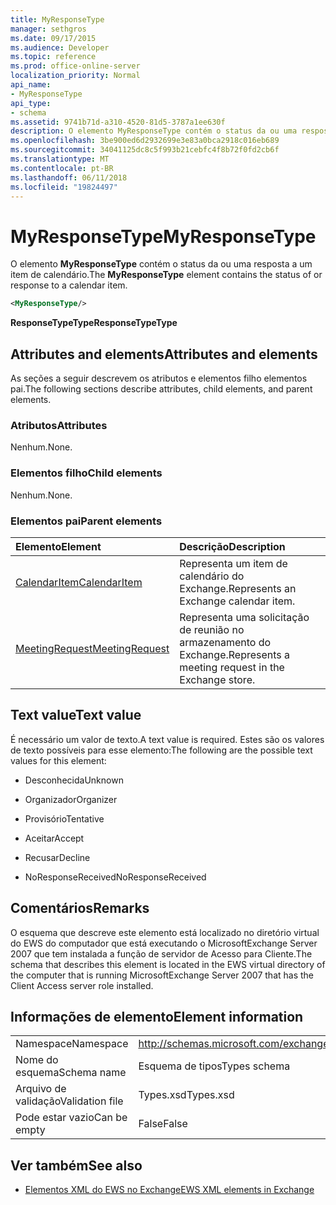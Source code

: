 ```yaml
---
title: MyResponseType
manager: sethgros
ms.date: 09/17/2015
ms.audience: Developer
ms.topic: reference
ms.prod: office-online-server
localization_priority: Normal
api_name:
- MyResponseType
api_type:
- schema
ms.assetid: 9741b71d-a310-4520-81d5-3787a1ee630f
description: O elemento MyResponseType contém o status da ou uma resposta a um item de calendário.
ms.openlocfilehash: 3be900ed6d2932699e3e83a0bca2918c016eb689
ms.sourcegitcommit: 34041125dc8c5f993b21cebfc4f8b72f0fd2cb6f
ms.translationtype: MT
ms.contentlocale: pt-BR
ms.lasthandoff: 06/11/2018
ms.locfileid: "19824497"
---
```

# <a name="myresponsetype"></a><span data-ttu-id="be80c-103">MyResponseType</span><span class="sxs-lookup"><span data-stu-id="be80c-103">MyResponseType</span></span>

<span data-ttu-id="be80c-104">O elemento **MyResponseType** contém o status da ou uma resposta a um item de calendário.</span><span class="sxs-lookup"><span data-stu-id="be80c-104">The **MyResponseType** element contains the status of or response to a calendar item.</span></span> 
  
```xml
<MyResponseType/>
```

 <span data-ttu-id="be80c-105">**ResponseTypeType**</span><span class="sxs-lookup"><span data-stu-id="be80c-105">**ResponseTypeType**</span></span>
## <a name="attributes-and-elements"></a><span data-ttu-id="be80c-106">Attributes and elements</span><span class="sxs-lookup"><span data-stu-id="be80c-106">Attributes and elements</span></span>

<span data-ttu-id="be80c-107">As seções a seguir descrevem os atributos e elementos filho elementos pai.</span><span class="sxs-lookup"><span data-stu-id="be80c-107">The following sections describe attributes, child elements, and parent elements.</span></span>
  
### <a name="attributes"></a><span data-ttu-id="be80c-108">Atributos</span><span class="sxs-lookup"><span data-stu-id="be80c-108">Attributes</span></span>

<span data-ttu-id="be80c-109">Nenhum.</span><span class="sxs-lookup"><span data-stu-id="be80c-109">None.</span></span>
  
### <a name="child-elements"></a><span data-ttu-id="be80c-110">Elementos filho</span><span class="sxs-lookup"><span data-stu-id="be80c-110">Child elements</span></span>

<span data-ttu-id="be80c-111">Nenhum.</span><span class="sxs-lookup"><span data-stu-id="be80c-111">None.</span></span>
  
### <a name="parent-elements"></a><span data-ttu-id="be80c-112">Elementos pai</span><span class="sxs-lookup"><span data-stu-id="be80c-112">Parent elements</span></span>

|<span data-ttu-id="be80c-113">**Elemento**</span><span class="sxs-lookup"><span data-stu-id="be80c-113">**Element**</span></span>|<span data-ttu-id="be80c-114">**Descrição**</span><span class="sxs-lookup"><span data-stu-id="be80c-114">**Description**</span></span>|
|:-----|:-----|
|[<span data-ttu-id="be80c-115">CalendarItem</span><span class="sxs-lookup"><span data-stu-id="be80c-115">CalendarItem</span></span>](calendaritem.md) <br/> |<span data-ttu-id="be80c-116">Representa um item de calendário do Exchange.</span><span class="sxs-lookup"><span data-stu-id="be80c-116">Represents an Exchange calendar item.</span></span>  <br/> |
|[<span data-ttu-id="be80c-117">MeetingRequest</span><span class="sxs-lookup"><span data-stu-id="be80c-117">MeetingRequest</span></span>](meetingrequest.md) <br/> |<span data-ttu-id="be80c-118">Representa uma solicitação de reunião no armazenamento do Exchange.</span><span class="sxs-lookup"><span data-stu-id="be80c-118">Represents a meeting request in the Exchange store.</span></span>  <br/> |
   
## <a name="text-value"></a><span data-ttu-id="be80c-119">Text value</span><span class="sxs-lookup"><span data-stu-id="be80c-119">Text value</span></span>

<span data-ttu-id="be80c-120">É necessário um valor de texto.</span><span class="sxs-lookup"><span data-stu-id="be80c-120">A text value is required.</span></span> <span data-ttu-id="be80c-121">Estes são os valores de texto possíveis para esse elemento:</span><span class="sxs-lookup"><span data-stu-id="be80c-121">The following are the possible text values for this element:</span></span>
  
- <span data-ttu-id="be80c-122">Desconhecida</span><span class="sxs-lookup"><span data-stu-id="be80c-122">Unknown</span></span>
    
- <span data-ttu-id="be80c-123">Organizador</span><span class="sxs-lookup"><span data-stu-id="be80c-123">Organizer</span></span>
    
- <span data-ttu-id="be80c-124">Provisório</span><span class="sxs-lookup"><span data-stu-id="be80c-124">Tentative</span></span>
    
- <span data-ttu-id="be80c-125">Aceitar</span><span class="sxs-lookup"><span data-stu-id="be80c-125">Accept</span></span>
    
- <span data-ttu-id="be80c-126">Recusar</span><span class="sxs-lookup"><span data-stu-id="be80c-126">Decline</span></span>
    
- <span data-ttu-id="be80c-127">NoResponseReceived</span><span class="sxs-lookup"><span data-stu-id="be80c-127">NoResponseReceived</span></span>
    
## <a name="remarks"></a><span data-ttu-id="be80c-128">Comentários</span><span class="sxs-lookup"><span data-stu-id="be80c-128">Remarks</span></span>

<span data-ttu-id="be80c-129">O esquema que descreve este elemento está localizado no diretório virtual do EWS do computador que está executando o MicrosoftExchange Server 2007 que tem instalada a função de servidor de Acesso para Cliente.</span><span class="sxs-lookup"><span data-stu-id="be80c-129">The schema that describes this element is located in the EWS virtual directory of the computer that is running MicrosoftExchange Server 2007 that has the Client Access server role installed.</span></span>
  
## <a name="element-information"></a><span data-ttu-id="be80c-130">Informações de elemento</span><span class="sxs-lookup"><span data-stu-id="be80c-130">Element information</span></span>

|||
|:-----|:-----|
|<span data-ttu-id="be80c-131">Namespace</span><span class="sxs-lookup"><span data-stu-id="be80c-131">Namespace</span></span>  <br/> |http://schemas.microsoft.com/exchange/services/2006/types  <br/> |
|<span data-ttu-id="be80c-132">Nome do esquema</span><span class="sxs-lookup"><span data-stu-id="be80c-132">Schema name</span></span>  <br/> |<span data-ttu-id="be80c-133">Esquema de tipos</span><span class="sxs-lookup"><span data-stu-id="be80c-133">Types schema</span></span>  <br/> |
|<span data-ttu-id="be80c-134">Arquivo de validação</span><span class="sxs-lookup"><span data-stu-id="be80c-134">Validation file</span></span>  <br/> |<span data-ttu-id="be80c-135">Types.xsd</span><span class="sxs-lookup"><span data-stu-id="be80c-135">Types.xsd</span></span>  <br/> |
|<span data-ttu-id="be80c-136">Pode estar vazio</span><span class="sxs-lookup"><span data-stu-id="be80c-136">Can be empty</span></span>  <br/> |<span data-ttu-id="be80c-137">False</span><span class="sxs-lookup"><span data-stu-id="be80c-137">False</span></span>  <br/> |
   
## <a name="see-also"></a><span data-ttu-id="be80c-138">Ver também</span><span class="sxs-lookup"><span data-stu-id="be80c-138">See also</span></span>



- [<span data-ttu-id="be80c-139">Elementos XML do EWS no Exchange</span><span class="sxs-lookup"><span data-stu-id="be80c-139">EWS XML elements in Exchange</span></span>](ews-xml-elements-in-exchange.md)

